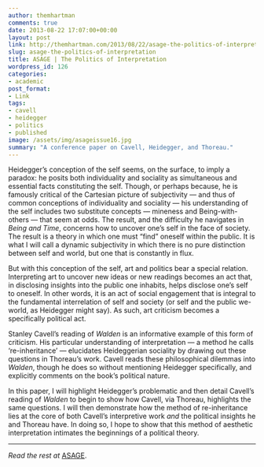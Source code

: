 ```yaml
---
author: themhartman
comments: true
date: 2013-08-22 17:07:00+00:00
layout: post
link: http://themhartman.com/2013/08/22/asage-the-politics-of-interpretation/
slug: asage-the-politics-of-interpretation
title: ASAGE | The Politics of Interpretation
wordpress_id: 126
categories:
- academic
post_format:
- Link
tags:
- cavell
- heidegger
- politics
- published
image: /assets/img/asageissue16.jpg
summary: "A conference paper on Cavell, Heidegger, and Thoreau."
---
```


Heidegger’s conception of the self seems, on the surface, to imply a paradox: he posits
both individuality and sociality as simultaneous and essential facts constituting the self.
Though, or perhaps because, he is famously critical of the Cartesian picture of subjectivity ―
and thus of common conceptions of individuality and sociality ― his understanding of the
self includes two substitute concepts ― mineness and Being-with-others ― that seem at odds.
The result, and the difficulty he navigates in _Being and Time_, concerns how to uncover one’s
self in the face of society. The result is a theory in which one must “find” oneself within the
public. It is what I will call a dynamic subjectivity in which there is no pure distinction
between self and world, but one that is constantly in flux.

But with this conception of the self, art and politics bear a special relation. Interpreting art
to uncover new ideas or new readings becomes an act that, in disclosing insights into the
public one inhabits, helps disclose one’s self to oneself. In other words, it is an act of social
engagement that is integral to the fundamental interrelation of self and society (or self and the
public we-world, as Heidegger might say). As such, art criticism becomes a specifically
political act.

Stanley Cavell’s reading of _Walden_ is an informative example of this form of criticism.
His particular understanding of interpretation ― a method he calls ‘re-inheritance’ ―
elucidates Heideggerian sociality by drawing out these questions in Thoreau’s work. Cavell
reads these philosophical dilemmas into _Walden_, though he does so without mentioning
Heidegger specifically, and explicitly comments on the book’s political nature.

In this paper, I will highlight Heidegger’s problematic and then detail Cavell’s reading of
_Walden_ to begin to show how Cavell, via Thoreau, highlights the same questions. I will then
demonstrate how the method of re-inheritance lies at the core of both Cavell’s interpretive
work _and_ the political insights he and Thoreau have. In doing so, I hope to show that this
method of aesthetic interpretation intimates the beginnings of a political theory.

---

_Read the rest at_ [ASAGE](http://asage.org/index.php/ASAGE/article/view/139/62).
